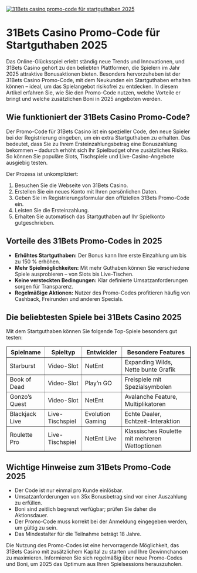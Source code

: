 [![31Bets casino promo-code für startguthaben 2025](https://123-caf.pages.dev/gitsignup.png)](https://vrmoo.ru/Bt82HjjY)

<h1>31Bets Casino Promo-Code für Startguthaben 2025</h1> <p>Das Online-Glücksspiel erlebt ständig neue Trends und Innovationen, und 31Bets Casino gehört zu den beliebten Plattformen, die Spielern im Jahr 2025 attraktive Bonusaktionen bieten. Besonders hervorzuheben ist der 31Bets Casino Promo-Code, mit dem Neukunden ein Startguthaben erhalten können – ideal, um das Spielangebot risikofrei zu entdecken. In diesem Artikel erfahren Sie, wie Sie den Promo-Code nutzen, welche Vorteile er bringt und welche zusätzlichen Boni in 2025 angeboten werden.</p>  <h2>Wie funktioniert der 31Bets Casino Promo-Code?</h2> <p>Der Promo-Code für 31Bets Casino ist ein spezieller Code, den neue Spieler bei der Registrierung eingeben, um ein extra Startguthaben zu erhalten. Das bedeutet, dass Sie zu Ihrem Ersteinzahlungsbetrag eine Bonuszahlung bekommen – dadurch erhöht sich Ihr Spielbudget ohne zusätzliches Risiko. So können Sie populäre Slots, Tischspiele und Live-Casino-Angebote ausgiebig testen.</p>  <p>Der Prozess ist unkompliziert:</p> <ol>   <li>Besuchen Sie die Webseite von 31Bets Casino.</li>   <li>Erstellen Sie ein neues Konto mit Ihren persönlichen Daten.</li>   <li>Geben Sie im Registrierungsformular den offiziellen 31Bets Promo-Code ein.</li>   <li>Leisten Sie die Ersteinzahlung.</li>   <li>Erhalten Sie automatisch das Startguthaben auf Ihr Spielkonto gutgeschrieben.</li> </ol>  <h2>Vorteile des 31Bets Promo-Codes in 2025</h2> <ul>   <li><strong>Erhöhtes Startguthaben:</strong> Der Bonus kann Ihre erste Einzahlung um bis zu 150 % erhöhen.</li>   <li><strong>Mehr Spielmöglichkeiten:</strong> Mit mehr Guthaben können Sie verschiedene Spiele ausprobieren – von Slots bis Live-Tischen.</li>   <li><strong>Keine versteckten Bedingungen:</strong> Klar definierte Umsatzanforderungen sorgen für Transparenz.</li>   <li><strong>Regelmäßige Aktionen:</strong> Nutzer des Promo-Codes profitieren häufig von Cashback, Freirunden und anderen Specials.</li> </ul>  <h2>Die beliebtesten Spiele bei 31Bets Casino 2025</h2> <p>Mit dem Startguthaben können Sie folgende Top-Spiele besonders gut testen:</p> <table border="1" cellpadding="8" cellspacing="0">   <thead>     <tr>       <th>Spielname</th>       <th>Spieltyp</th>       <th>Entwickler</th>       <th>Besondere Features</th>     </tr>   </thead>   <tbody>     <tr>       <td>Starburst</td>       <td>Video-Slot</td>       <td>NetEnt</td>       <td>Expanding Wilds, Nette bunte Grafik</td>     </tr>     <tr>       <td>Book of Dead</td>       <td>Video-Slot</td>       <td>Play’n GO</td>       <td>Freispiele mit Spezialsymbolen</td>     </tr>     <tr>       <td>Gonzo’s Quest</td>       <td>Video-Slot</td>       <td>NetEnt</td>       <td>Avalanche Feature, Multiplikatoren</td>     </tr>     <tr>       <td>Blackjack Live</td>       <td>Live-Tischspiel</td>       <td>Evolution Gaming</td>       <td>Echte Dealer, Echtzeit-Interaktion</td>     </tr>     <tr>       <td>Roulette Pro</td>       <td>Live-Tischspiel</td>       <td>NetEnt Live</td>       <td>Klassisches Roulette mit mehreren Wettoptionen</td>     </tr>   </tbody> </table>  <h2>Wichtige Hinweise zum 31Bets Promo-Code 2025</h2> <ul>   <li>Der Code ist nur einmal pro Kunde einlösbar.</li>   <li>Umsatzanforderungen von 35x Bonusbetrag sind vor einer Auszahlung zu erfüllen.</li>   <li>Boni sind zeitlich begrenzt verfügbar; prüfen Sie daher die Aktionsdauer.</li>   <li>Der Promo-Code muss korrekt bei der Anmeldung eingegeben werden, um gültig zu sein.</li>   <li>Das Mindestalter für die Teilnahme beträgt 18 Jahre.</li> </ul>  <p>Die Nutzung des Promo-Codes ist eine hervorragende Möglichkeit, das 31Bets Casino mit zusätzlichem Kapital zu starten und Ihre Gewinnchancen zu maximieren. Informieren Sie sich regelmäßig über neue Promo-Codes und Boni, um 2025 das Optimum aus Ihren Spielsessions herauszuholen.</p>